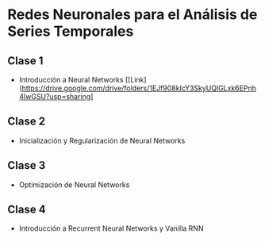 # Redes Neuronales para el Análisis de Series Temporales

## Clase 1
- Introducción a Neural Networks [[Link](https://drive.google.com/drive/folders/1EJf908kIcY3SkyUQlGLxk6EPnh4lwGSU?usp=sharing]

## Clase 2
- Inicialización y Regularización de Neural Networks 

## Clase 3
- Optimización de Neural Networks 

## Clase 4
- Introducción a Recurrent Neural Networks y Vanilla RNN 
